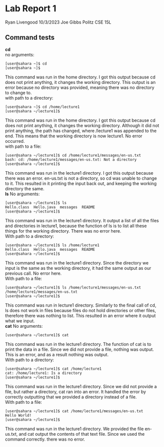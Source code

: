 # Lab Report 1
Ryan Livengood
10/3/2023
Joe Gibbs Politz
CSE 15L

## Command tests
**cd**
<br />
no arguments: 
```
[user@sahara ~]$ cd
[user@sahara ~]$ 
```
This command was run in the home directory. I got this output because cd does not print anything, it changes the working directory. This output is an error because no directory was provided, meaning there was no directory to change to.
<br />
with path to a directory:
```
[user@sahara ~]$ cd /home/lecture1
[user@sahara ~/lecture1]$ 
```
This command was run in the home directory. I got this output because cd does not print anything, it changes the working directory. Although it did not print anything, the path has changed, where /lecture1 was appended to the end. This means that the working directory is now lecture1. No error occurred.
<br />
with path to a file:
```
[user@sahara ~/lecture1]$ cd /home/lecture1/messages/en-us.txt
bash: cd: /home/lecture1/messages/en-us.txt: Not a directory
[user@sahara ~/lecture1]$ 
```
This command was run in the lecture1 directory. I got this output because there was an error. en-us.txt is not a directory, so cd was unable to change to it. This resulted in it printing the input back out, and keeping the working directory the same.
<br />
**ls**
No arguments: 
```
[user@sahara ~/lecture1]$ ls
Hello.class  Hello.java  messages  README
[user@sahara ~/lecture1]$ 
```
This command was run in the lecture1 directory. It output a list of all the files and directories in lecture1, because the function of ls is to list all these things for the working directory. There was no error here.
<br />
With path to a directory:
```
[user@sahara ~/lecture1]$ ls /home/lecture1
Hello.class  Hello.java  messages  README
[user@sahara ~/lecture1]$ 
```
This command was run in the lecture1 directory. Since the directory we input is the same as the working directory, it had the same output as our previous call. No error here.
<br />
With path to a file:
```
[user@sahara ~/lecture1]$ ls /home/lecture1/messages/en-us.txt
/home/lecture1/messages/en-us.txt
[user@sahara ~/lecture1]$ 
```
This command was run in lecture1 directory. Similarly to the final call of cd, ls does not work in files because files do not hold directories or other files, therefore there was nothing to list. This resulted in an error where it output what we input.
<br />
**cat**
No arguments: 
```
[user@sahara ~/lecture1]$ cat
```
This command was run in the lecture1 directory. The function of cat is to print the data in a file. Since we did not provide a file, nothing was output. This is an error, and as a result nothing was output.
<br />
With path to a directory:
```
[user@sahara ~/lecture1]$ cat /home/lecture1
cat: /home/lecture1: Is a directory
[user@sahara ~/lecture1]$ 
```
This command was run in the lecture1 directory. Since we did not provide a file, but rather a directory, cat ran into an error. It handled the error by correctly outputting that we provided a directory instead of a file.
<br />
With path to a file:
```
[user@sahara ~/lecture1]$ cat /home/lecture1/messages/en-us.txt
Hello World!
[user@sahara ~/lecture1]$
```
This command was run in the lecture1 directory. We provided the file en-us.txt, and cat output the contents of that text file. Since we used the command correctly. there was no error.

